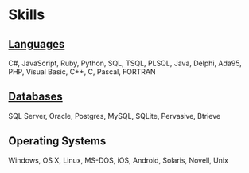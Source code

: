 # Skills

## [Languages](/languages)

C#, JavaScript, Ruby, Python, SQL, TSQL, PLSQL, Java, Delphi, Ada95, PHP, Visual Basic, C++, C, Pascal, FORTRAN

## [Databases](/db)

SQL Server, Oracle, Postgres, MySQL, SQLite, Pervasive, Btrieve

## Operating Systems

Windows, OS X, Linux, MS-DOS, iOS, Android, Solaris, Novell, Unix
